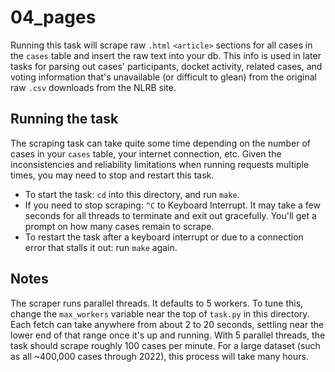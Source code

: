 # 04_pages

Running this task will scrape raw `.html` `<article>` sections for all cases in the `cases` table and insert the raw text into your db. This info is used in later tasks for parsing out cases' participants, docket activity, related cases, and voting information that's unavailable (or difficult to glean) from the original raw `.csv` downloads from the NLRB site.

## Running the task
The scraping task can take quite some time depending on the number of cases in your `cases` table, your internet connection, etc. Given the inconsistencies and reliability limitations when running requests multiple times, you may need to stop and restart this task.

- To start the task: `cd` into this directory, and run `make`. 
- If you need to stop scraping: `^C` to Keyboard Interrupt. It may take a few seconds for all threads to terminate and exit out gracefully. You'll get a prompt on how many cases remain to scrape.
- To restart the task after a keyboard interrupt or due to a connection error that stalls it out: run `make` again.

## Notes
The scraper runs parallel threads. It defaults to 5 workers. To tune this, change the `max_workers` variable near the top of `task.py` in this directory.
Each fetch can take anywhere from about 2 to 20 seconds, settling near the lower end of that range once it's up and running. With 5 parallel threads, the task should scrape roughly 100 cases per minute. For a large dataset (such as all ~400,000 cases through 2022), this process will take many hours.